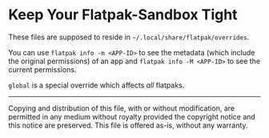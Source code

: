 Keep Your Flatpak-Sandbox Tight
===============================

These files are supposed to reside in `~/.local/share/flatpak/overrides`.

You can use `flatpak info -m <APP-ID>` to see the metadata (which include the
original permissions) of an app and `flatpak info -M <APP-ID>` to see the
current permissions.

`global` is a special override which affects _all_ flatpaks.

---------------------------------------------------------------------

Copying and distribution of this file, with or without modification,
are permitted in any medium without royalty provided the copyright
notice and this notice are preserved.  This file is offered as-is,
without any warranty.
